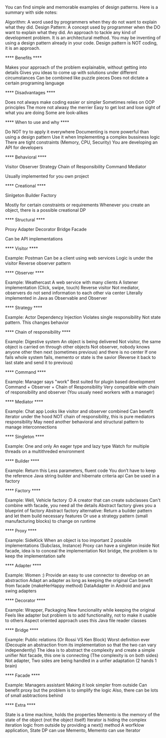 You can find simple and memorable examples of design patterns. Here is a summary with side notes:

Algorithm: A word used by programmers when they do not want to explain what they did.
Design Pattern: A concept used by programmer when the DO want to explain what they did.
An approach to tackle any kind of development problem.
It is an architectural method.
You may be inventing of using a design pattern already in your code.
Design pattern is NOT coding, it is an approach.

**** Benefits ****

Makes your approach of the problem explainable, without getting into details
Gives you ideas to come up with solutions under different circumstances
Can be combined like puzzle pieces
Does not dictate a certain programing language

**** Disadvantages ****

Does not always make coding easier or simpler
Sometimes relies on OOP principles
The more not alwasy the merrier
Easy to get lost and lose sight of what you are doing
Some are look-alikes

**** When to use and why ****

Do NOT try to apply it everywhere
Documenting is more powerful than using a design pattern
Use it when
Implementing a complex bussiness logic
There are tight constraints (Memory, CPU, Security)
You are developing an API for developers

**** Behavioral ****

Visitor
Observer
Strategy
Chain of Responsibility
Command
Mediator

Usually implemented for you own project

**** Creational ****

Sinlgeton
Builder
Factory

Mostly for certain constraints or requirements
Whenever you create an object, there is a possible creational DP

**** Structural ****

Proxy
Adapter
Decorator
Bridge
Facade

Can be API implementations

**** Visitor ****

Example: Postman
Can be a client using web services
Logic is under the visitor
Reverse observer pattern

**** Observer ****

Example: Weathercast
A web service with many clients
A listener implementation (Click, swipe, touch)
Reverse visitor
Not mediator, observers do not send information to each other via center
Literally implemented in Java as Observable and Observer

**** Strategy ****

Example: Actor
Dependency Injection
Violates single responsibility
Not state pattern. This changes behavior

**** Chain of responsibility ****

Example: Digestive system
An object is being delivered
Not visitor, the same object is carried on through other objects
Not observer, nobody knows anyone other then next (sometimes previous) and there is no center
If one fails whole system fails, memento or state is the savior (Reverse it back to last state and send it to previous)

**** Command ****

Example: Manager says "work"
Best suited for plugin based development
Command + Observer + Chain of Responsibility
Very compatible with chain of responsibility and observer (You usualy need workers with a manager)

**** Mediator ****

Example: Chat app
Looks like visitor and observer combined
Can benefit iterator under the hood
NOT chain of responsibility, this is pure mediators responsibility
May need another behavioral and structural pattern to manage interconnections

**** Singleton ****

Example: One and only
An eager type and lazy type
Watch for multiple threads on a multithreded environment

**** Builder ****

Example: Return this
Less parameters, fluent code
You don’t have to keep the reference
Java string builder and hibernate criteria api
Can be used in a factory

**** Factory ****

Example: Well, Vehicle factory :D
A creator that can create subclasses
Can't combine with facade, you need all the details
Abstract factory gives you a blueprint of factory
Abstract factory alternative: Return a builder pattern and let them build necessary features
Or use a strategy pattern (small manufacturing blocks) to change on runtime

**** Proxy ****

Example: SideKick
When an object is too important
2 possbile implementations (Subclass, Instance)
Proxy can have a singleton inside
Not facade, idea is to conceal the implementation
Not bridge, the problem is to keep the implementation safe

**** Adapter ****

Example: Women :)
Provide an easy to use connector to develop on an abstraction
Adapt an adapter as long as keeping the original
Can benefit from facade (makeHerHappy method)
DataAdapter in Android and java swing adapters

**** Decorator ****

Example: Wrapper, Packaging
New funcionality while keeping the original
Feels like adapter but problem is to add functionality, not to make it usable to others
Aspect oriented approach uses this
Java file reader classes

**** Bridge ****

Example: Public relations (Or Rossi VS Ken Block)
Worst definition ever (Decouple an abstraction from its implementation so that the two can vary independently)
The idea is to abstract the complexity and create a simple unifier
Not facade, this one is connecting (The complexity is on both sides)
Not adapter, Two sides are being handled in a unfier adaptation (2 hands 1 brain)

**** Facade ****

Example: Managers assistant
Making it look simpler from outside
Can benefit proxy but the problem is to simplify the logic
Also, there can be lots of small asbtractions behind

**** Extra ****

State is a time machine, holds the properties
Memento is the memory of the state of the object (not the object itself)
Iterator is hiding the complex iteration logic from outside by providing a next() method
A worfklow application, State DP can use Memento, Memento can use Iterator
